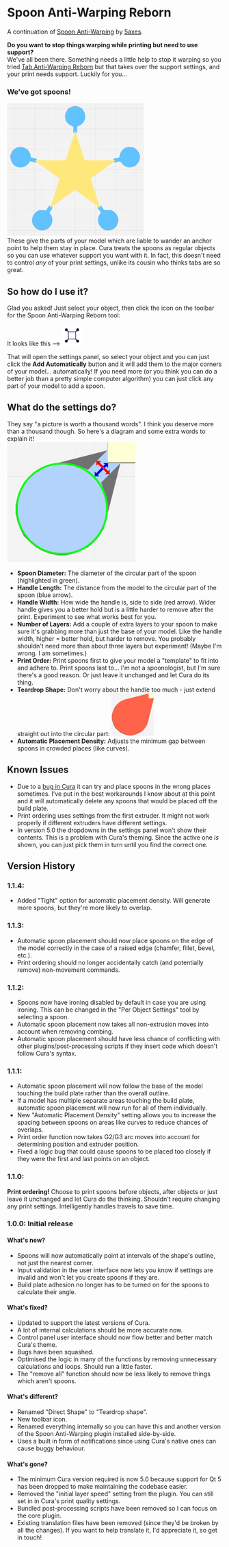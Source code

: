 # Spoon Anti-Warping Reborn

A continuation of [Spoon Anti-Warping](https://github.com/5axes/SpoonAntiWarping/) by [5axes](https://github.com/5axes/).


**Do you want to stop things warping while printing but need to use support?**  
We've all been there. Something needs a little help to stop it warping so you tried [Tab Anti-Warping Reborn](https://github.com/slashee-the-Cow/TabAntiWarpingReborn/) but that takes over the support settings, and your print needs support. Luckily for you...
### We've got spoons!
![A star with a spoon attached to each point](/images/spoons_header.webp)  
These give the parts of your model which are liable to wander an anchor point to help them stay in place. Cura treats the spoons as regular objects so you can use whatever support you want with it. In fact, this doesn't need to control *any* of your print settings, unlike its cousin who thinks tabs are so great.

## So how do I use it?
Glad you asked! Just select your object, then click the icon on the toolbar for the Spoon Anti-Warping Reborn tool:

It looks like this --> ![Toolbar icon for Spoon Anti-Warping Reborn](/images/toolbar_icon.webp)

That will open the settings panel, so select your object and you can just click the **Add Automatically** button and it will add them to the major corners of your model... automatically! If you need more (or you think you can do a better job than a pretty simple computer algorithm) you can just click any part of your model to add a spoon.

## What do the settings do?
They say "a picture is worth a thousand words". I think you deserve more than a thousand though. So here's a diagram and some extra words to explain it!  
![Diagram highlighting different parts of an anti-warping spoon](/images/settings_diagram.webp)
- **Spoon Diameter:** The diameter of the circular part of the spoon (highlighted in green).
- **Handle Length:** The distance from the model to the circular part of the spoon (blue arrow).
- **Handle Width:** How wide the handle is, side to side (red arrow). Wider handle gives you a better hold but is a little harder to remove after the print. Experiment to see what works best for you.
- **Number of Layers:** Add a couple of extra layers to your spoon to make sure it's grabbing more than just the base of your model. Like the handle width, higher = better hold, but harder to remove. You probably shouldn't need more than about three layers but experiment! (Maybe I'm wrong. I am sometimes.)
- **Print Order:** Print spoons first to give your model a "template" to fit into and adhere to. Print spoons last to... I'm not a spoonologist, but I'm sure there's a good reason. Or just leave it unchanged and let Cura do its thing.
- **Teardrop Shape:** Don't worry about the handle too much - just extend straight out into the circular part: ![Image of "Teardrop shape" style spoon](/images/teardrop_shape.webp)
- **Automatic Placement Density:** Adjusts the minimum gap between spoons in crowded places (like curves).

## Known Issues
- Due to a [bug in Cura](https://github.com/Ultimaker/Cura/issues/20488) it can try and place spoons in the wrong places sometimes. I've put in the best workarounds I know about at this point and it will automatically delete any spoons that would be placed off the build plate.
- Print ordering uses settings from the first extruder. It might not work properly if different extruders have different settings.
- In version 5.0 the dropdowns in the settings panel won't show their contents. This is a problem with Cura's theming. Since the active one *is* shown, you can just pick them in turn until you find the correct one.

## Version History
### 1.1.4:
- Added "Tight" option for automatic placement density. Will generate more spoons, but they're more likely to overlap.
### 1.1.3:
- Automatic spoon placement should now place spoons on the edge of the model correctly in the case of a raised edge (chamfer, fillet, bevel, etc.).
- Print ordering should no longer accidentally catch (and potentially remove) non-movement commands.
### 1.1.2:
- Spoons now have ironing disabled by default in case you are using ironing. This can be changed in the "Per Object Settings" tool by selecting a spoon.
- Automatic spoon placement now takes all non-extrusion moves into account when removing combing.
- Automatic spoon placement should have less chance of conflicting with other plugins/post-processing scripts if they insert code which doesn't follow Cura's syntax.
### 1.1.1:
- Automatic spoon placement will now follow the base of the model touching the build plate rather than the overall outline.
- If a model has multiple separate areas touching the build plate, automatic spoon placement will now run for all of them individually.
- New "Automatic Placement Density" setting allows you to increase the spacing between spoons on areas like curves to reduce chances of overlaps.
- Print order function now takes G2/G3 arc moves into account for determining position and extruder position.
- Fixed a logic bug that could cause spoons to be placed too closely if they were the first and last points on an object.
### 1.1.0:
**Print ordering!** Choose to print spoons before objects, after objects or just leave it unchanged and let Cura do the thinking. Shouldn't require changing any print settings. Intelligently handles travels to save time.
### 1.0.0: Initial release
#### What's new?
- Spoons will now automatically point at intervals of the shape's outline, not just the nearest corner.
- Input validation in the user interface now lets you know if settings are invalid and won't let you create spoons if they are.
- Build plate adhesion no longer has to be turned on for the spoons to calculate their angle.
#### What's fixed?
- Updated to support the latest versions of Cura.
- A lot of internal calculations should be more accurate now.
- Control panel user interface should now flow better and better match Cura's theme.
- Bugs have been squashed.
- Optimised the logic in many of the functions by removing unnecessary calculations and loops. Should run a little faster.
- The "remove all" function should now be less likely to remove things which aren't spoons.
#### What's different?
- Renamed "Direct Shape" to "Teardrop shape".
- New toolbar icon.
- Renamed everything internally so you can have this and another version of the Spoon Anti-Warping plugin installed side-by-side.
- Uses a built in form of notifications since using Cura's native ones can cause buggy behaviour.
#### What's gone?
- The minimum Cura version required is now 5.0 because support for Qt 5 has been dropped to make maintaining the codebase easier.
- Removed the "initial layer speed" setting from the plugin. You can still set in in Cura's print quality settings.
- Bundled post-processing scripts have been removed so I can focus on the core plugin.
- Existing translation files have been removed (since they'd be broken by all the changes). If you want to help translate it, I'd appreciate it, so get in touch!